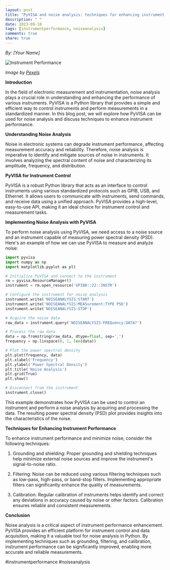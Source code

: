 ```yaml
---
layout: post
title: "PyVISA and noise analysis: techniques for enhancing instrument performance"
description: " "
date: 2023-09-18
tags: [instrumentperformance, noiseanalysis]
comments: true
share: true
---
```


*By: [Your Name]*

![Instrument Performance](instrument.jpg)

*Image by [Pexels](https://www.pexels.com/photo/technology-music-sound-desktop-3791/)*

**Introduction**

In the field of electronic measurement and instrumentation, noise analysis plays a crucial role in understanding and enhancing the performance of various instruments. PyVISA is a Python library that provides a simple and efficient way to control instruments and perform measurements in a standardized manner. In this blog post, we will explore how PyVISA can be used for noise analysis and discuss techniques to enhance instrument performance.

**Understanding Noise Analysis**

Noise in electronic systems can degrade instrument performance, affecting measurement accuracy and reliability. Therefore, noise analysis is imperative to identify and mitigate sources of noise in instruments. It involves analyzing the spectral content of noise and characterizing its amplitude, frequency, and distribution.

**PyVISA for Instrument Control**

PyVISA is a robust Python library that acts as an interface to control instruments using various standardized protocols such as GPIB, USB, and Ethernet. It allows users to communicate with instruments, send commands, and receive data using a unified approach. PyVISA provides a high-level, easy-to-use API, making it an ideal choice for instrument control and measurement tasks.

**Implementing Noise Analysis with PyVISA**

To perform noise analysis using PyVISA, we need access to a noise source and an instrument capable of measuring power spectral density (PSD). Here's an example of how we can use PyVISA to measure and analyze noise:

```python
import pyvisa
import numpy as np
import matplotlib.pyplot as plt

# Initialize PyVISA and connect to the instrument
rm = pyvisa.ResourceManager()
instrument = rm.open_resource('GPIB0::22::INSTR')

# Configure the instrument for noise analysis
instrument.write('NOISEANALYSIS:START')
instrument.write('NOISEANALYSIS:MEASurement:TYPE PSD')
instrument.write('NOISEANALYSIS:STOP')

# Acquire the noise data
raw_data = instrument.query('NOISEANALYSIS:FREQuency:DATA?')

# Process the raw data
data = np.fromstring(raw_data, dtype=float, sep=',')
frequency = np.linspace(0, 1, len(data))

# Plot the power spectral density
plt.plot(frequency, data)
plt.xlabel('Frequency')
plt.ylabel('Power Spectral Density')
plt.title('Noise Analysis')
plt.grid(True)
plt.show()

# Disconnect from the instrument
instrument.close()
```

This example demonstrates how PyVISA can be used to control an instrument and perform a noise analysis by acquiring and processing the data. The resulting power spectral density (PSD) plot provides insights into the characteristics of the noise.

**Techniques for Enhancing Instrument Performance**

To enhance instrument performance and minimize noise, consider the following techniques:

1. Grounding and shielding: Proper grounding and shielding techniques help minimize external noise sources and improve the instrument's signal-to-noise ratio.

2. Filtering: Noise can be reduced using various filtering techniques such as low-pass, high-pass, or band-stop filters. Implementing appropriate filters can significantly enhance the quality of measurements.

3. Calibration: Regular calibration of instruments helps identify and correct any deviations in accuracy caused by noise or other factors. Calibration ensures reliable and consistent measurements.

**Conclusion**

Noise analysis is a critical aspect of instrument performance enhancement. PyVISA provides an efficient platform for instrument control and data acquisition, making it a valuable tool for noise analysis in Python. By implementing techniques such as grounding, filtering, and calibration, instrument performance can be significantly improved, enabling more accurate and reliable measurements.

#instrumentperformance #noiseanalysis
